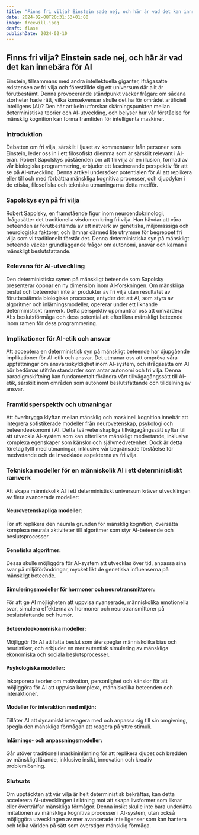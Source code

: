 ```yaml
---
title: "Finns fri vilja? Einstein sade nej, och här är vad det kan innebära för AI"
date: 2024-02-08T20:31:53+01:00
image: freewill.jpeg
draft: flase
publishDate: 2024-02-10
---
```

## Finns fri vilja? Einstein sade nej, och här är vad det kan innebära för AI

Einstein, tillsammans med andra intellektuella giganter, ifrågasatte existensen av fri vilja och föreställde sig ett universum där allt är förutbestämt. Denna provocerande ståndpunkt väcker frågan: om sådana storheter hade rätt, vilka konsekvenser skulle det ha för området artificiell intelligens (AI)? Den här artikeln utforskar skärningspunkten mellan deterministiska teorier och AI-utveckling, och belyser hur vår förståelse för mänsklig kognition kan forma framtiden för intelligenta maskiner.

### Introduktion

Debatten om fri vilja, särskilt i ljuset av kommentarer från personer som Einstein, leder oss in i ett filosofiskt dilemma som är särskilt relevant i AI-eran. Robert Sapolskys påståenden om att fri vilja är en illusion, formad av vår biologiska programmering, erbjuder ett fascinerande perspektiv för att se på AI-utveckling. Denna artikel undersöker potentialen för AI att replikera eller till och med förbättra mänskliga kognitiva processer, och djupdyker i de etiska, filosofiska och tekniska utmaningarna detta medför.

### Sapolskys syn på fri vilja

Robert Sapolsky, en framstående figur inom neuroendokrinologi, ifrågasätter det traditionella visdomen kring fri vilja. Han hävdar att våra beteenden är förutbestämda av ett nätverk av genetiska, miljömässiga och neurologiska faktorer, och lämnar därmed lite utrymme för begreppet fri vilja som vi traditionellt förstår det. Denna deterministiska syn på mänskligt beteende väcker grundläggande frågor om autonomi, ansvar och kärnan i mänskligt beslutsfattande.

### Relevans för AI-utveckling

Den deterministiska synen på mänskligt beteende som Sapolsky presenterar öppnar en ny dimension inom AI-forskningen. Om mänskliga beslut och beteenden inte är produkter av fri vilja utan resultatet av förutbestämda biologiska processer, antyder det att AI, som styrs av algoritmer och inlärningsmodeller, opererar under ett liknande deterministiskt ramverk. Detta perspektiv uppmuntrar oss att omvärdera AI:s beslutsförmåga och dess potential att efterlikna mänskligt beteende inom ramen för dess programmering.

### Implikationer för AI-etik och ansvar

Att acceptera en deterministisk syn på mänskligt beteende har djupgående implikationer för AI-etik och ansvar. Det utmanar oss att ompröva våra uppfattningar om ansvarsskyldighet inom AI-system, och ifrågasätta om AI bör bedömas utifrån standarder som antar autonomi och fri vilja. Denna paradigmskiftning kan fundamentalt förändra vårt tillvägagångssätt till AI-etik, särskilt inom områden som autonomt beslutsfattande och tilldelning av ansvar.

### Framtidsperspektiv och utmaningar

Att överbrygga klyftan mellan mänsklig och maskinell kognition innebär att integrera sofistikerade modeller från neurovetenskap, psykologi och beteendeekonomi i AI. Detta tvärvetenskapliga tillvägagångssätt syftar till att utveckla AI-system som kan efterlikna mänskligt medvetande, inklusive komplexa egenskaper som känslor och självmedvetenhet. Dock är detta företag fyllt med utmaningar, inklusive vår begränsade förståelse för medvetande och de invecklade aspekterna av fri vilja.

### Tekniska modeller för en människolik AI i ett deterministiskt ramverk

Att skapa människolik AI i ett deterministiskt universum kräver utvecklingen av flera avancerade modeller:

#### Neurovetenskapliga modeller:
För att replikera den neurala grunden för mänsklig kognition, översätta komplexa neurala aktiviteter till algoritmer som styr AI-beteende och beslutsprocesser.

#### Genetiska algoritmer:
Dessa skulle möjliggöra för AI-system att utvecklas över tid, anpassa sina svar på miljöförändringar, mycket likt de genetiska influenserna på mänskligt beteende.

#### Simuleringsmodeller för hormoner och neurotransmittorer:
För att ge AI möjligheten att uppvisa nyanserade, människolika emotionella svar, simulera effekterna av hormoner och neurotransmittorer på beslutsfattande och humör.

#### Beteendeekonomiska modeller:
Möjliggör för AI att fatta beslut som återspeglar människolika bias och heuristiker, och erbjuder en mer autentisk simulering av mänskliga ekonomiska och sociala beslutsprocesser.

#### Psykologiska modeller:
Inkorporera teorier om motivation, personlighet och känslor för att möjliggöra för AI att uppvisa komplexa, människolika beteenden och interaktioner.

#### Modeller för interaktion med miljön:
Tillåter AI att dynamiskt interagera med och anpassa sig till sin omgivning, spegla den mänskliga förmågan att reagera på yttre stimuli.

#### Inlärnings- och anpassningsmodeller:
Går utöver traditionell maskininlärning för att replikera djupet och bredden av mänskligt lärande, inklusive insikt, innovation och kreativ problemlösning.

### Slutsats

Om upptäckten att vår vilja är helt deterministisk bekräftas, kan detta accelerera AI-utvecklingen i riktning mot att skapa livsformer som liknar eller överträffar mänskliga förmågor. Denna insikt skulle inte bara underlätta imitationen av mänskliga kognitiva processer i AI-system, utan också möjliggöra utvecklingen av mer avancerade intelligenser som kan hantera och tolka världen på sätt som överstiger mänsklig förmåga.
